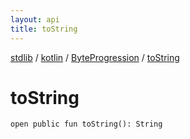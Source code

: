 ```yaml
---
layout: api
title: toString
---
```

[stdlib](../../index.html) / [kotlin](../index.html) / [ByteProgression](index.html) / [toString](toString.html)

# toString

```
open public fun toString(): String
```
